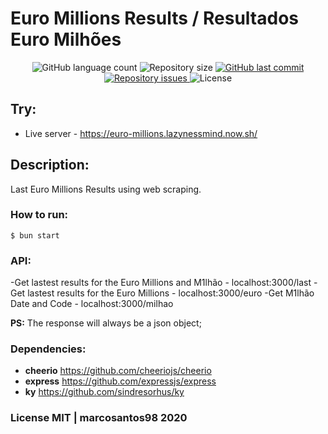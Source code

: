 # Euro Millions Results / Resultados Euro Milhões

<p align="center">
  <img alt="GitHub language count" src="https://img.shields.io/github/languages/count/marcosantos98/euro-millions-api.svg">

  <img alt="Repository size" src="https://img.shields.io/github/repo-size/marcosantos98/euro-millions-api.svg">
  
  <a href="https://github.com/marcosantos98/euro-millions/commits/master">
    <img alt="GitHub last commit" src="https://img.shields.io/github/last-commit/marcosantos98/euro-millions-api.svg">
  </a>

  <a href="https://github.com/marcosantos98/euro-millions/issues">
    <img alt="Repository issues" src="https://img.shields.io/github/issues/marcosantos98/euro-millions-api.svg">
  </a>

  <img alt="License" src="https://img.shields.io/badge/license-MIT-brightgreen">
</p>

## Try:

* Live server - https://euro-millions.lazynessmind.now.sh/

## Description:

Last Euro Millions Results using web scraping.

### How to run:

`$ bun start`

### API:

-Get lastest results for the Euro Millions and M1lhão - localhost:3000/last
-Get lastest results for the Euro Millions - localhost:3000/euro
-Get M1lhão Date and Code - localhost:3000/milhao

**PS:** The response will always be a json object;

### Dependencies:

* **cheerio** https://github.com/cheeriojs/cheerio
* **express** https://github.com/expressjs/express
* **ky** https://github.com/sindresorhus/ky

### License MIT | marcosantos98 2020
